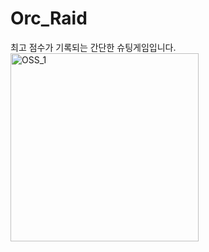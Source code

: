 # Orc_Raid
최고 점수가 기록되는 간단한 슈팅게임입니다.  
<img width="301" alt="OSS_1" src="https://user-images.githubusercontent.com/71214574/206875833-aca62d6c-419b-48da-98d7-b5d2431e4674.PNG">
